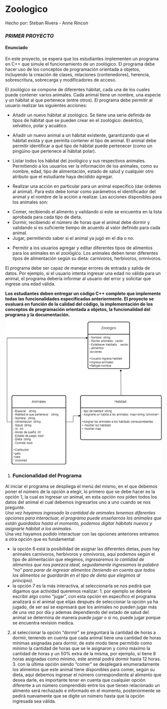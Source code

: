 # Zoologico
Hecho por: Steban Rivera - Anne Rincon
### *_PRIMER PROYECTO_*

#### Enunciado  

En este proyecto, se espera que los estudiantes implementen un programa en C++ que simule el funcionamiento de
un zoológico. El programa debe hacer uso de los conceptos de programación orientada a objetos, incluyendo la
creación de clases, relaciones (contenedores), herencia, sobrescritura, sobrecarga y modificadores de acceso.  

El zoológico se compone de diferentes hábitat, cada una de los cuales puede contener varios animales. Cada animal
tiene un nombre, una especie y un hábitat al que pertenece (entre otros).
El programa debe permitir al usuario realizar las siguientes acciones:  

- Añadir un nuevo hábitat al zoológico. Se tiene una serie definida de tipos de hábitat que se pueden crear en el
zoológico: desértico, selvático, polar y acuático.  

- Añadir un nuevo animal a un hábitat existente, garantizando que el hábitat exista y que permita contener el tipo de
animal. El animal debe permitir identificar a qué tipo de hábitat puede pertenecer (como un pingüino que
pertenece al hábitat polar).  

- Listar todos los hábitat del zoológico y sus respectivos animales. Permitiendo a los usuarios ver la información de
los animales, como su nombre, edad, tipo de alimentación, estado de salud y cualquier otro atributo que el
estudiante haya decidido agregar.  

- Realizar una acción en particular para un animal específico (dar órdenes al animal). Para esto debe tomar como
parámetros el identificador del animal y el nombre de la acción a realizar. Las acciones disponibles para los
animales son:  

* Comer, recibiendo el alimento y validando si este se encuentra en la lista aprobada para cada tipo de dieta.
* Dormir, recibiendo el número de horas que el animal debe dormir y validando si es suficiente tiempo de
acuerdo al valor definido para cada animal.
* Jugar, permitiendo saber si el animal ya jugó en el día o no.
- Permitir a los usuarios agregar y editar diferentes tipos de alimentos para los animales en el zoológico. Los
animales deben tener diferentes tipos de alimentación según su dieta: carnívoros, herbívoros, omnívoros.

El programa debe ser capaz de manejar errores de entrada y salida de datos. Por ejemplo, si el usuario intenta
ingresar una edad no válida para un animal, el programa debería informar al usuario del error y solicitar que
ingrese una edad válida.  

**Los estudiantes deben entregar un código C++ completo que implemente todas las funcionalidades especificadas
anteriormente. El proyecto se evaluará en función de la calidad del código, la implementación de los conceptos de
programación orientada a objetos, la funcionalidad del programa y la documentación.**  


![Diagrama de clases](https://github.com/Annekatherinb/Zoologico/blob/main/Diagrama%20de%20estado.drawio%20(2).png?raw=true)  
  
    
 1. ### Funcionalidad del Programa
 
Al iniciar el programa se despliega el menú del mismo, en el que debemos poner el número de la opción a elegir, lo primero que se debe hacer es la opción 1, la cual es ingresar un animal, en esta opción nos piden todos los datos del animal el cual debemos ingresarlos uno a uno cuando se nos pregunte.  
*_Una vez hayamos ingresado la cantidad de animales tenemos diferentes opciones para interactuar, el programa puede enseñarnos los animales que están guardados hasta el momento, podemos digitar hábitats nuevos y asignarle hábitat a los animales._*  
Una vez hayamos podido interactuar con las opciones anteriores entramos a otra opción que es fundamental:  
* la opción 6 está la posibilidad de asignar las diferentes dietas, pues hay animales carnívoros, herbívoros y omnívoros, aquí podemos según el tipo de alimentación que elegimos, *_ingresaremos la cantidad de alimentos que nos parezca ideal, seguidamente ingresamos la palabra “no” para parar de ingresar alimentos (teniendo en cuenta que todos los alimentos se guardarán en el tipo de dieta que elegimos al principio)._*  
*  la opción 7 es la más interactiva, al seleccionarla se nos pedirá que digamos que actividad queremos realizar:  1. por ejemplo se debería escribir algo como “jugar”, con esta opción en específico el programa analizará si el animal que elijas después de seleccionar la opción ya ha jugado, de ser así se expresará que los animales no pueden jugar más de una vez por día y ademas dependiendo del estado de salud del animal se determina de manera puede jugar o si no, puede jugar porque se encuentra revision medica.  
2. al seleccionar la opción “dormir” se preguntará la cantidad de horas a dormir, teniendo en cuenta que cada animal tiene una cantidad de horas mínimas asignadas para dormir, de este modo tiene permitido como mínimo la cantidad de horas que se le asignaron y como máximo la cantidad de horas y un 50% extra de la misma, por ejemplo, si tiene 8 horas asignadas como mínimo, este animal podrá dormir hasta 12 horas.  3. con la última opción siendo “comer” se desplegará enumeradamente los alimentos que este animal tiene disponibles para comer, según su dieta,  aquí debemos ingresar el número correspondiente al alimento que desea darle, es importante tener en cuenta que cualquier opción diferente a un número comprendido entre los que tienen relacionado un alimento será rechazado e informado en el momento, posteriormente se pedirá nuevamente que se digite un número hasta que la opción ingresada sea válida.  

 

 
 
